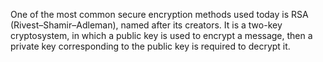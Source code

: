 One of the most common secure encryption methods used today is RSA (Rivest–Shamir–Adleman), named after its creators.
It is a two-key cryptosystem, in which a public key is used to encrypt a message, then a private key corresponding to
the public key is required to decrypt it.
